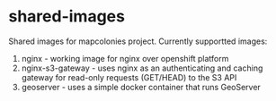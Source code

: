 # shared-images
Shared images for mapcolonies project.
Currently supportted images:
  1. nginx - working image for nginx over openshift platform
  2. nginx-s3-gateway - uses nginx as an authenticating and caching gateway for read-only requests (GET/HEAD) to the S3 API
  3. geoserver - uses a simple docker container that runs GeoServer

